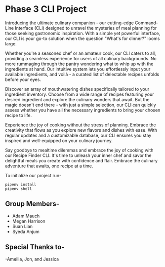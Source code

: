 # Phase 3 CLI Project 

Introducing the ultimate culinary companion - our cutting-edge Command-Line Interface (CLI) designed to unravel the mysteries of meal planning for those seeking gastronomic inspiration. With a simple yet powerful interface, our CLI is your go-to solution when the question "What's for dinner?" looms large.

Whether you're a seasoned chef or an amateur cook, our CLI caters to all, providing a seamless experience for users of all culinary backgrounds. No more rummaging through the pantry wondering what to whip up with the ingredients at hand. Our intuitive system lets you effortlessly input your available ingredients, and voilà - a curated list of delectable recipes unfolds before your eyes.

Discover an array of mouthwatering dishes specifically tailored to your ingredient inventory. Choose from a wide range of recipes featuring your desired ingredient and explore the culinary wonders that await. But the magic doesn't end there - with just a simple selection, our CLI can quickly assess whether you have all the necessary ingredients to bring your chosen recipe to life.

Experience the joy of cooking without the stress of planning. Embrace the creativity that flows as you explore new flavors and dishes with ease. With regular updates and a customizable database, our CLI ensures you stay inspired and well-equipped on your culinary journey.

Say goodbye to mealtime dilemmas and embrace the joy of cooking with our Recipe Finder CLI. It's time to unleash your inner chef and savor the delightful meals you create with confidence and flair. Embrace the culinary adventure that awaits, one recipe at a time.

To initialize our project run-
```
pipenv install
pipenv shell
```


## Group Members-
- Adam Mauch
- Megan Harrison
- Suan Lian
- Syeda Anjum

## Special Thanks to-
-Ameilia, Jon, and Jessica 

